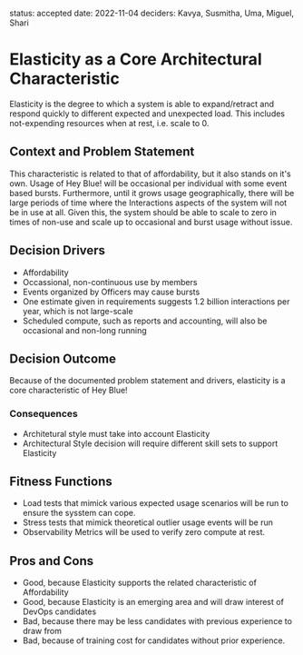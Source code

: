 status: accepted
date: 2022-11-04
deciders: Kavya, Susmitha, Uma, Miguel, Shari

# Elasticity as a Core Architectural Characteristic

Elasticity is the degree to which a system is able to expand/retract and respond quickly to different expected and unexpected load. This includes not-expending resources when at rest, i.e. scale to 0.

## Context and Problem Statement

This characteristic is related to that of affordability, but it also stands on it's own. Usage of Hey Blue! will be occasional per individual with some event based bursts. Furthermore, until it grows usage geographically, there will be large periods of time where the Interactions aspects of the system will not be in use at all. Given this, the system should be able to scale to zero in times of non-use and scale up to occasional and burst usage without issue.

## Decision Drivers

- Affordability
- Occassional, non-continuous use by members
- Events organized by Officers may cause bursts
- One estimate given in requirements suggests 1.2 billion interactions per year, which is not large-scale
- Scheduled compute, such as reports and accounting, will also be occasional and non-long running

## Decision Outcome

Because of the documented problem statement and drivers, elasticity is a core characteristic of Hey Blue!

### Consequences

- Architetural style must take into account Elasticity
- Architectural Style decision will require different skill sets to support Elasticity

## Fitness Functions

- Load tests that mimick various expected usage scenarios will be run to ensure the sysstem can cope.
- Stress tests that mimick theoretical outlier usage events will be run
- Observability Metrics will be used to verify zero compute at rest.

## Pros and Cons

- Good, because Elasticity supports the related characteristic of Affordability
- Good, because Elasticity is an emerging area and will draw interest of DevOps candidates
- Bad, because there may be less candidates with previous experience to draw from
- Bad, because of training cost for candidates without prior experience.
